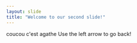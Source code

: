 ```yaml
---
layout: slide
title: "Welcome to our second slide!"
---
```

coucou c'est agathe 
Use the left arrow to go back!
